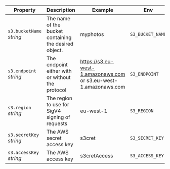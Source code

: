 | **Property**             | **Description**                                       | **Example**                                                      | **Env**          |
|--------------------------|-------------------------------------------------------|------------------------------------------------------------------|------------------|
| `s3.bucketName` _string_ | The name of the bucket containing the desired object. | myphotos                                                         | `S3_BUCKET_NAME` |
| `s3.endpoint` _string_   | The endpoint either with or without the protocol      | https://s3.eu-west-1.amazonaws.com or s3.eu-west-1.amazonaws.com | `S3_ENDPOINT`    |
| `s3.region` _string_     | The region to use for SigV4 signing of requests       | eu-west-1                                                        | `S3_REGION`      |
| `s3.secretKey` _string_  | The AWS secret access key                             | s3cret                                                           | `S3_SECRET_KEY`  |
| `s3.accessKey` _string_  | The AWS access key                                    | s3cretAccess                                                     | `S3_ACCESS_KEY`  |
